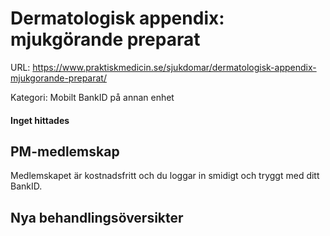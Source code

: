 # Dermatologisk appendix: mjukgörande preparat

URL: https://www.praktiskmedicin.se/sjukdomar/dermatologisk-appendix-mjukgorande-preparat/



Kategori: Mobilt BankID på annan enhet

#### Inget hittades

## PM-medlemskap

Medlemskapet är kostnadsfritt och du loggar in smidigt och tryggt med ditt BankID.

## Nya behandlingsöversikter


